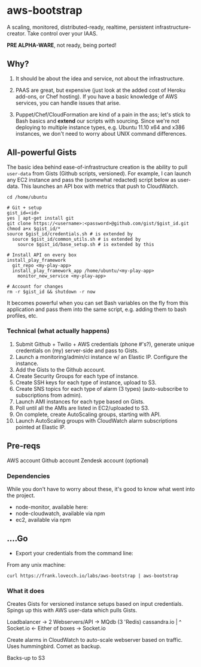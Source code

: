 # aws-bootstrap

A scaling, monitored, distributed-ready, realtime, persistent infrastructure-creator.  Take control over your IAAS.

**PRE ALPHA-WARE**, not ready, being ported! 

## Why?

1. It should be about the idea and service, not about the infrastructure. 

1. PAAS are great, but expensive (just look at the added cost of Heroku add-ons, or Chef hosting).  If you have a basic knowledge of AWS services, you can handle issues that arise.

1. Puppet/Chef/CloudFormation are kind of a pain in the ass; let's stick to Bash basics and **extend** our scripts with sourcing.  Since we're not deploying to multiple instance types, e.g. Ubuntu 11.10 x64 and x386 instances, we don't need to worry about UNIX command differences.  

## All-powerful Gists

The basic idea behind ease-of-infrastructure creation is the ability to pull `user-data` from Gists (Github scripts, versioned).  For example, I can launch any EC2 instance and pass the (somewhat redacted) script below as user-data.  This launches an API box with metrics that push to CloudWatch.  

```
cd /home/ubuntu

# Git + setup
gist_id=<id>
yes | apt-get install git
git clone https://<username>:<password>@github.com/gist/$gist_id.git
chmod a+x $gist_id/*
source $gist_id/credentials.sh # is extended by
  source $gist_id/common_utils.sh # is extended by
    source $gist_id/base_setup.sh # is extended by this

# Install API on every box
install_play_framework
  git_repo <my-play-app>
  install_play_framework_app /home/ubuntu/<my-play-app>
    monitor_new_service <my-play-app>

# Account for changes
rm -r $gist_id && shutdown -r now
```

It becomes powerful when you can set Bash variables on the fly from this application and pass them into the same script, e.g. adding them to bash profiles, etc.

### Technical (what actually happens)

1. Submit Github + Twilio + AWS credentials (phone #'s?), generate unique credentials on (my) server-side and pass to Gists.
1. Launch a monitoring/admin/ci instance w/ an Elastic IP.  Configure the instance. 
1. Add the Gists to the Github account.
1. Create Security Groups for each type of instance.
1. Create SSH keys for each type of instance, upload to S3.
1. Create SNS topics for each type of alarm (3 types) (auto-subscribe to subscriptions from admin).
1. Launch AMI instances for each type based on Gists.
1. Poll until all the AMIs are listed in EC2/uploaded to S3.
1. On complete, create AutoScaling groups, starting with API.
1. Launch AutoScaling groups with CloudWatch alarm subscriptions pointed at Elastic IP.

## Pre-reqs

AWS account 
Github account
Zendesk account (optional)

### Dependencies

While you don't have to worry about these, it's good to know what went into the project.

* node-monitor, available here: 
* node-cloudwatch, available via npm
* ec2, available via npm

## ....Go

* Export your credentials from the command line:

From any unix machine: 

`curl https://frank.lovecch.io/labs/aws-bootstrap | aws-bootstrap`

### What it does

Creates Gists for versioned instance setups based on input credentials.
Spings up this with AWS user-data which pulls Gists.

Loadbalancer -> 2 Webservers/API -> MQdb (3 'Redis) cassandra.io
                  |
                        ^
     Socket.io <- Either of boxes -> Socket.io

Create alarms in CloudWatch to auto-scale webserver based on traffic.  Uses hummingbird. Comet as backup.

Backs-up to S3
